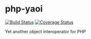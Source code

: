 php-yaoi
========
[![Build Status](https://travis-ci.org/vearutop/php-yaoi-tests.png?branch=master)](https://travis-ci.org/vearutop/php-yaoi-tests) [![Coverage Status](https://coveralls.io/repos/vearutop/php-yaoi-tests/badge.png?branch=master)](https://coveralls.io/r/vearutop/php-yaoi-tests?branch=master)

Yet another object interoperator for PHP
